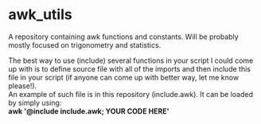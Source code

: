 # awk_utils

A repository containing awk functions and constants. Will be probably mostly focused on trigonometry and statistics.


The best way to use (include) several functions in your script I could come up with is to define source file with all of the
imports and then include this file in your script (if anyone can come up with better way, let me know please!).  
An example of such file is in this repository (include.awk). It can be loaded by simply using:  
**awk '@include include.awk; YOUR CODE HERE'**
